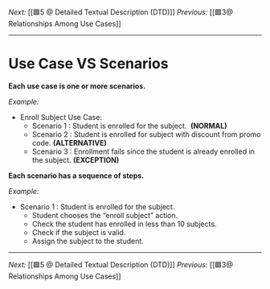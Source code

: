 _Next:_ [[🟩5 @ Detailed Textual Description (DTD)]]
_Previous:_ [[🟩3@ Relationships Among Use Cases]]

---

# Use Case VS Scenarios
**Each use case is one or more scenarios.**

_Example:_
- Enroll Subject Use Case:
	- Scenario 1 : Student is enrolled for the subject.  **(NORMAL)**
	- Scenario 2 : Student is enrolled for subject with discount from promo code. **(ALTERNATIVE)**
	- Scenario 3 : Enrollment fails since the student is already enrolled in the subject. **(EXCEPTION)**

**Each scenario has a sequence of steps.**

_Example:_
- Scenario 1 : Student is enrolled for the subject.
	- Student chooses the “enroll subject” action.
	- Check the student has enrolled in less than 10 subjects.
	- Check if the subject is valid.
	- Assign the subject to the student.

---

_Next:_ [[🟩5 @ Detailed Textual Description (DTD)]]
_Previous:_ [[🟩3@ Relationships Among Use Cases]]
